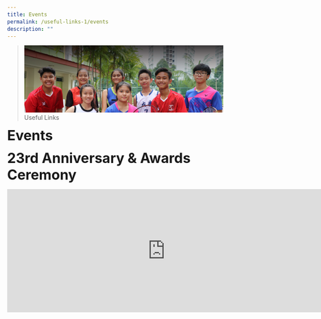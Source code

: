 ```yaml
---
title: Events
permalink: /useful-links-1/events
description: ""
---
```

>![](/images/About%20us.jpg)
>Useful Links

**<font size=6>Events</font>**

**<font size=6>23rd Anniversary & Awards Ceremony
</font>**
<iframe width="736" height="288" src="https://www.youtube.com/embed/SjQlGSHv_Ig" title="SKSS 23rd Anniversary and Awards Ceremony" frameborder="0" allow="accelerometer; autoplay; clipboard-write; encrypted-media; gyroscope; picture-in-picture" allowfullscreen></iframe>